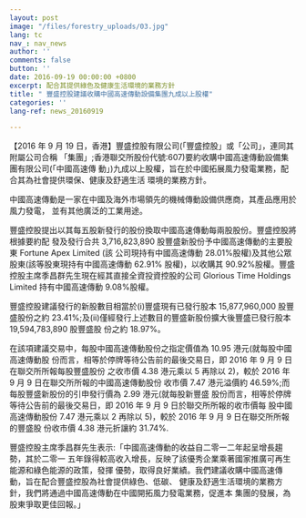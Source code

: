 ```yaml
---
layout: post
image: "/files/forestry_uploads/03.jpg"
lang: tc
nav_: nav_news
author: ''
comments: false
button: ''
date: 2016-09-19 00:00:00 +0800
excerpt: 配合其提供綠色及健康生活環境的業務方針
title: " 豐盛控股建議收購中國高速傳動設備集團九成以上股權"
categories: ''
lang-ref: news_20160919

---
```

【2016 年 9 月 19 日，香港】豐盛控股有限公司(「豐盛控股」或「公司」，連同其附屬公司合稱 「集團」;香港聯交所股份代號:607)要約收購中國高速傳動設備集團有限公司(「中國高速傳 動」)九成以上股權，旨在於中國拓展風力發電業務，配合其為社會提供環保、健康及舒適生活 環境的業務方針。

中國高速傳動是一家在中國及海外市場領先的機械傳動設備供應商，其產品應用於風力發電， 並有其他廣泛的工業用途。

豐盛控股提出以其每五股新發行的股份換取中國高速傳動每兩股股份。豐盛控股將根據要約配 發及發行合共 3,716,823,890 股豐盛新股份予中國高速傳動的主要股東 Fortune Apex Limited (該 公司現持有中國高速傳動 28.01%股權)及其他公眾股東(該等股東現持有中國高速傳動 62.91% 股權)，以收購其 90.92%股權。豐盛控股主席季昌群先生現在經其直接全資投資控股的公司 Glorious Time Holdings Limited 持有中國高速傳動 9.08%股權。

豐盛控股建議發行的新股數目相當於(i)豐盛現有已發行股本 15,877,960,000 股豐盛股份之約 23.41%;及(ii)僅經發行上述數目的豐盛新股份擴大後豐盛已發行股本 19,594,783,890 股豐盛股 份之約 18.97%。

在該項建議交易中，每股中國高速傳動股份之指定價值為 10.95 港元(就每股中國高速傳動股 份而言，相等於停牌等待公告前的最後交易日，即 2016 年 9 月 9 日在聯交所所報每股豐盛股份 之收市價 4.38 港元乘以 5 再除以 2)，較於 2016 年 9 月 9 日在聯交所所報的中國高速傳動股份 收市價 7.47 港元溢價約 46.59%;而每股豐盛新股份的引申發行價為 2.99 港元(就每股新豐盛 股份而言，相等於停牌等待公告前的最後交易日，即 2016 年 9 月 9 日於聯交所所報的收市價每 股中國高速傳動股份 7.47 港元乘以 2 再除以 5)，較於 2016 年 9 月 9 日在聯交所所報的豐盛股 份收市價 4.38 港元折讓約 31.74%.

豐盛控股主席季昌群先生表示:「中國高速傳動的收益自二零一二年起呈增長趨勢，其於二零一 五年錄得較高收入增長，反映了該優秀企業乘著國家推廣可再生能源和綠色能源的政策，發揮 優勢，取得良好業績。我們建議收購中國高速傳動，旨在配合豐盛控股為社會提供綠色、低碳、 健康及舒適生活環境的業務方針，我們將通過中國高速傳動在中國開拓風力發電業務，促進本 集團的發展，為股東爭取更佳回報。」